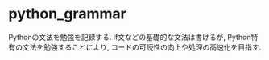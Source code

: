 # python_grammar
Pythonの文法を勉強を記録する.
if文などの基礎的な文法は書けるが, Python特有の文法を勉強することにより, コードの可読性の向上や処理の高速化を目指す.
